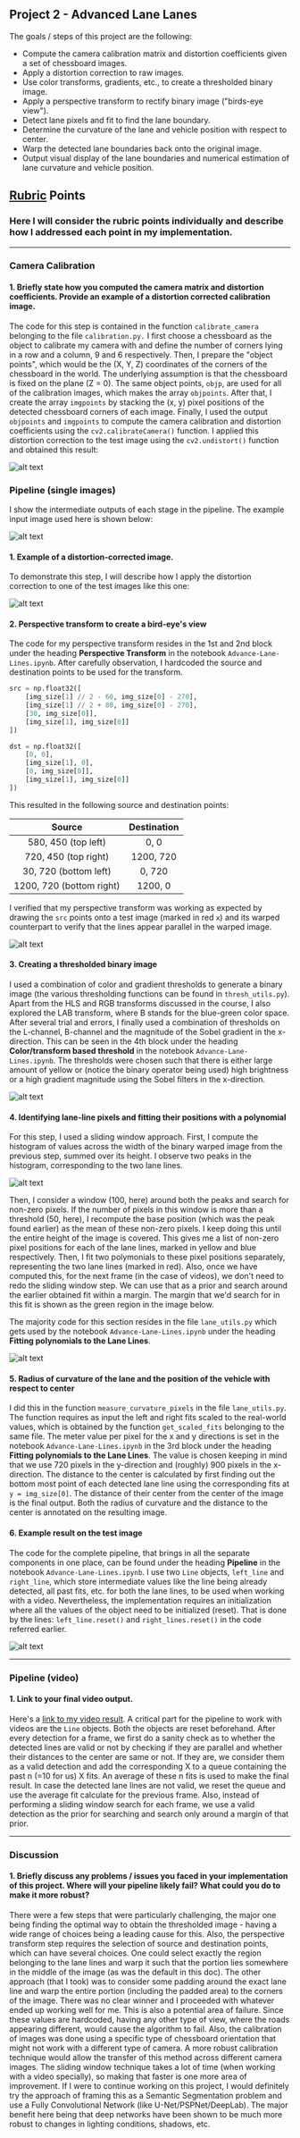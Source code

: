 ## Project 2 - Advanced Lane Lanes

The goals / steps of this project are the following:

* Compute the camera calibration matrix and distortion coefficients given a set of chessboard images.
* Apply a distortion correction to raw images.
* Use color transforms, gradients, etc., to create a thresholded binary image.
* Apply a perspective transform to rectify binary image ("birds-eye view").
* Detect lane pixels and fit to find the lane boundary.
* Determine the curvature of the lane and vehicle position with respect to center.
* Warp the detected lane boundaries back onto the original image.
* Output visual display of the lane boundaries and numerical estimation of lane curvature and vehicle position.

[//]: # "Image References"

[image1]: ./media/examples/undistort_output.png "Undistorted"
[image2]: ./media/test_images/test3.jpg "Road Transformed"
[image3]: ./media/examples/binary_warp_test3.jpg "Binary Example"
[image4]: ./media/examples/perspective_test3.jpg "Warp Example"
[image5]: ./media/examples/poly_fit_test3.png "Fit Visual"
[image6]: ./media/examples/result_test3.jpg "Output"
[image7]: ./media/examples/undist_test3.jpg "Undistorted test image"
[image8]: ./media/examples/histogram.png	"Histogram"

## [Rubric](https://review.udacity.com/#!/rubrics/571/view) Points

### Here I will consider the rubric points individually and describe how I addressed each point in my implementation.  

---

### Camera Calibration

#### 1. Briefly state how you computed the camera matrix and distortion coefficients. Provide an example of a distortion corrected calibration image.

The code for this step is contained in the function `calibrate_camera` belonging to the file `calibration.py.` I first choose a chessboard as the object to calibrate my camera with and define the number of corners lying in a row and a column, 9 and 6 respectively. Then, I prepare the "object points", which would be the (X, Y, Z) coordinates of the corners of the chessboard in the world. The underlying assumption is that the chessboard is fixed on the plane (Z = 0). The same object points, `objp`, are used for all of the calibration images, which makes the array `objpoints`. After that, I create the array `imgpoints` by stacking the (x, y) pixel positions of the detected chessboard corners of each image. Finally, I used the output `objpoints` and `imgpoints` to compute the camera calibration and distortion coefficients using the `cv2.calibrateCamera()` function. I applied this distortion correction to the test image using the `cv2.undistort()` function and obtained this result: 

![alt text][image1]

### Pipeline (single images)

I show the intermediate outputs of each stage in the pipeline. The example input image used here is shown below:

![alt text][image2]

#### 1. Example of a distortion-corrected image.

To demonstrate this step, I will describe how I apply the distortion correction to one of the test images like this one:

![alt text][image7]



#### 2.  Perspective transform to create a bird-eye's view

The code for my perspective transform resides in the 1st and 2nd block under the heading **Perspective Transform** in the notebook `Advance-Lane-Lines.ipynb`.  After carefully observation, I hardcoded the source and destination points to be used for the transform.

```python
src = np.float32([
    [img_size[1] // 2 - 60, img_size[0] - 270],
    [img_size[1] // 2 + 80, img_size[0] - 270],
    [30, img_size[0]],
    [img_size[1], img_size[0]]
])

dst = np.float32([
    [0, 0],
    [img_size[1], 0],
    [0, img_size[0]],
    [img_size[1], img_size[0]]
])
```

This resulted in the following source and destination points:

|          Source          | Destination |
| :----------------------: | :---------: |
|   580, 450 (top left)    |    0, 0     |
|   720, 450 (top right)   |  1200, 720  |
|  30, 720 (bottom left)   |   0, 720    |
| 1200, 720 (bottom right) |   1200, 0   |

I verified that my perspective transform was working as expected by drawing the `src` points onto a test image (marked in red `x`) and its warped counterpart to verify that the lines appear parallel in the warped image.

![alt text][image4]

#### 3. Creating a thresholded binary image

I used a combination of color and gradient thresholds to generate a binary image (the various thresholding functions can be found in `thresh_utils.py`).  Apart from the HLS and RGB transforms discussed in the course, I also explored the LAB transform, where B stands for the blue-green color space. After several trial and errors, I finally used a combination of thresholds on the L-channel, B-channel and the magnitude of the Sobel gradient in the x-direction. This can be seen in the 4th block under the heading **Color/transform based threshold** in the notebook `Advance-Lane-Lines.ipynb`. The thresholds were chosen such that there is either large amount of yellow or (notice the binary operator being used) high brightness or a high gradient magnitude using the Sobel filters in the x-direction.

![alt text][image3]

#### 4. Identifying lane-line pixels and fitting their positions with a polynomial

For this step, I used a sliding window approach. First, I compute the histogram of values across the width of the binary warped image from the previous step, summed over its height. I observe two peaks in the histogram, corresponding to the two lane lines. 

![alt text][image8]

Then, I consider a window (100, here) around both the peaks and search for non-zero pixels. If the number of pixels in this window is more than a threshold (50, here), I recompute the base position (which was the peak found earlier) as the mean of these non-zero pixels. I keep doing this until the entire height of the image is covered. This gives me a list of non-zero pixel positions for each of the lane lines, marked in yellow and blue respectively. Then, I fit two polymonials to these pixel positions separately, representing the two lane lines (marked in red). Also, once we have computed this, for the next frame (in the case of videos),  we don't need to redo the sliding window step. We can use that as a prior and search around the earlier obtained fit within a margin. The margin that we'd search for in this fit is shown as the green region in the image below.

The majority code for this section resides in the file `lane_utils.py` which gets used by the notebook `Advance-Lane-Lines.ipynb` under the heading **Fitting polynomials to the Lane Lines**.

![alt text][image5]

#### 5. Radius of curvature of the lane and the position of the vehicle with respect to center

I did this in the function `measure_curvature_pixels` in the file `lane_utils.py`. The function requires as input the left and right fits scaled to the real-world values, which is obtained by the function `get_scaled_fits` belonging to the same file. The meter value per pixel for the x and y directions is set in the notebook `Advance-Lane-Lines.ipynb` in the 3rd block under the heading **Fitting polynomials to the Lane Lines**. The value is chosen keeping in mind that we use 720 pixels in the y-direction and (roughly) 900 pixels in the x-direction. The distance to the center is calculated by first finding out the bottom most point of each detected lane line using the corresponding fits at `y = img_size[0]`. The distance of their center from the center of the image is the final output. Both the radius of curvature and the distance to the center is annotated on the resulting image. 

#### 6. Example result on the test image

The code for the complete pipeline, that brings in all the separate components in one place, can be found under the heading **Pipeline** in the notebook `Advance-Lane-Lines.ipynb`. I use two `Line` objects, `left_line` and `right_line`, which store intermediate values like the line being already detected, all past fits, etc. for both the lane lines, to be used when working with a video. Nevertheless, the implementation requires an initialization where all the values of the object need to be initialized (reset). That is done by the lines: `left_line.reset()` and `right_lines.reset()` in the code referred earlier.

![alt text][image6]

---

### Pipeline (video)

#### 1. Link to your final video output. 

Here's a [link to my video result](./media/test_videos_output/project_video_output.mp4). A critical part for the pipeline to work with videos are the `Line` objects. Both the objects are reset beforehand. After every detection for a frame, we first do a sanity check as to whether the detected lines are valid or not by checking if they are parallel and whether their distances to the center are same or not. If they are, we consider them as a valid detection and add the corresponding X to a queue containing the past n (=10 for us) X fits. An average of these n fits is used to make the final result. In case the detected lane lines are not valid, we reset the queue and use the average fit calculate for the previous frame. Also, instead of performing a sliding window search for each frame, we use a valid detection as the prior for searching and search only around a margin of that prior. 

---

### Discussion

#### 1. Briefly discuss any problems / issues you faced in your implementation of this project.  Where will your pipeline likely fail?  What could you do to make it more robust?

There were a few steps that were particularly challenging, the major one being finding the optimal way to obtain the thresholded image - having a wide range of choices being a leading cause for this. Also, the perspective transform step requires the selection of source and destination points, which can have several choices. One could select exactly the region belonging to the lane lines and warp it such that the portion lies somewhere in the middle of the image (as was the default in this doc). The other approach (that I took) was to consider some padding around the exact lane line and warp the entire portion (including the padded area) to the corners of the image. There was no clear winner and I proceeded with whatever ended up working well for me. This is also a potential area of failure. Since these values are hardcoded, having any other type of view, where the roads appearing different, would cause the algorithm to fail. Also, the calibration of images was done using a specific type of chessboard orientation that might not work with a different type of camera. A more robust calibration technique would allow the transfer of this method across different camera images. The sliding window technique takes a lot of time (when working with a video specially), so making that faster is one more area of improvement. If I were to continue working on this project, I would definitely try the approach of framing this as a Semantic Segmentation problem and use a Fully Convolutional Network (like U-Net/PSPNet/DeepLab). The major benefit here being that deep networks have been shown to be much more robust to changes in lighting conditions, shadows, etc.
